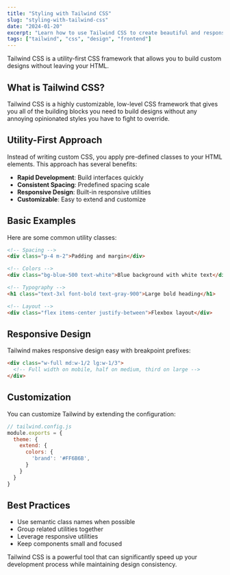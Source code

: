 ```yaml
---
title: "Styling with Tailwind CSS"
slug: "styling-with-tailwind-css"
date: "2024-01-20"
excerpt: "Learn how to use Tailwind CSS to create beautiful and responsive designs"
tags: ["tailwind", "css", "design", "frontend"]
---
```


Tailwind CSS is a utility-first CSS framework that allows you to build custom designs without leaving your HTML.

## What is Tailwind CSS?

Tailwind CSS is a highly customizable, low-level CSS framework that gives you all of the building blocks you need to build designs without any annoying opinionated styles you have to fight to override.

## Utility-First Approach

Instead of writing custom CSS, you apply pre-defined classes to your HTML elements. This approach has several benefits:

- **Rapid Development**: Build interfaces quickly
- **Consistent Spacing**: Predefined spacing scale
- **Responsive Design**: Built-in responsive utilities
- **Customizable**: Easy to extend and customize

## Basic Examples

Here are some common utility classes:

```html
<!-- Spacing -->
<div class="p-4 m-2">Padding and margin</div>

<!-- Colors -->
<div class="bg-blue-500 text-white">Blue background with white text</div>

<!-- Typography -->
<h1 class="text-3xl font-bold text-gray-900">Large bold heading</h1>

<!-- Layout -->
<div class="flex items-center justify-between">Flexbox layout</div>
```

## Responsive Design

Tailwind makes responsive design easy with breakpoint prefixes:

```html
<div class="w-full md:w-1/2 lg:w-1/3">
  <!-- Full width on mobile, half on medium, third on large -->
</div>
```

## Customization

You can customize Tailwind by extending the configuration:

```javascript
// tailwind.config.js
module.exports = {
  theme: {
    extend: {
      colors: {
        'brand': '#FF6B6B',
      }
    }
  }
}
```

## Best Practices

- Use semantic class names when possible
- Group related utilities together
- Leverage responsive utilities
- Keep components small and focused

Tailwind CSS is a powerful tool that can significantly speed up your development process while maintaining design consistency.
